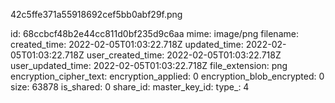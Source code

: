 42c5ffe371a55918692cef5bb0abf29f.png

id: 68ccbcf48b2e44cc811d0bf235d9c6aa
mime: image/png
filename: 
created_time: 2022-02-05T01:03:22.718Z
updated_time: 2022-02-05T01:03:22.718Z
user_created_time: 2022-02-05T01:03:22.718Z
user_updated_time: 2022-02-05T01:03:22.718Z
file_extension: png
encryption_cipher_text: 
encryption_applied: 0
encryption_blob_encrypted: 0
size: 63878
is_shared: 0
share_id: 
master_key_id: 
type_: 4